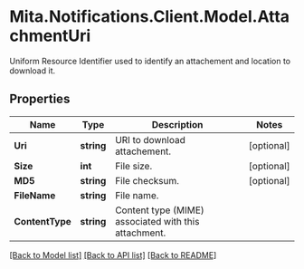# Mita.Notifications.Client.Model.AttachmentUri
Uniform Resource Identifier used to identify an attachement and location to download it.

## Properties

Name | Type | Description | Notes
------------ | ------------- | ------------- | -------------
**Uri** | **string** | URI to download attachement. | [optional] 
**Size** | **int** | File size. | [optional] 
**MD5** | **string** | File checksum. | [optional] 
**FileName** | **string** | File name. | 
**ContentType** | **string** | Content type (MIME) associated with this attachment. | 

[[Back to Model list]](../README.md#documentation-for-models) [[Back to API list]](../README.md#documentation-for-api-endpoints) [[Back to README]](../README.md)

